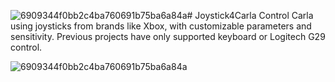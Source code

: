 ![6909344f0bb2c4ba760691b75ba6a84a](https://github.com/user-attachments/assets/96ba0cfd-c90f-4c64-82fa-953d5243c148)# Joystick4Carla
Control Carla using joysticks from brands like Xbox, with customizable parameters and sensitivity. Previous projects have only supported keyboard or Logitech G29 control.

![6909344f0bb2c4ba760691b75ba6a84a](https://github.com/user-attachments/assets/f59f9522-867a-453b-83ff-a9269f0be32e)
